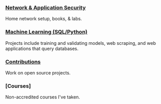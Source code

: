 ### [Network & Application Security](https://apl223.github.io/Portfolio/Cybersecurity/)

Home network setup, books, & labs.

### [Machine Learning (SQL/Python)](https://apl223.github.io/Portfolio/Machine-Learning/)

Projects include training and validating models, web scraping, and web applications that query databases.

### [Contributions](https://github.com/pulls)

Work on open source projects.

### [Courses]

Non-accredited courses I've taken.
